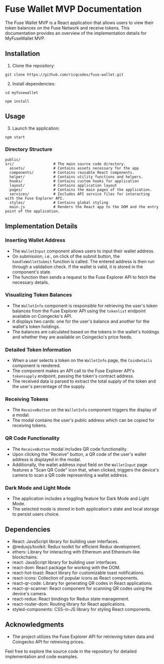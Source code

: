 # Fuse Wallet MVP Documentation

The Fuse Wallet MVP is a React application that allows users to view their token balances on the Fuse Network and receive tokens. This documentation provides an overview of the implementation details for MyFuseWallet MVP.

## Installation

1. Clone the repository:

```shell
git clone https://github.com/ricqcodes/fuse-wallet.git
```

2. Install dependencies:

```shell
cd myfusewallet

npm install
```

## Usage

3. Launch the application:

```shell
npm start
```

### Directory Structure

```shell
public/
src/                  # The main source code directory.
  assets/             # Contains assets necessary for the app
  components/         # Contains reusable React components.
  helper/             # Contains utility functions and helpers.
  hooks/              # Contains custom hooks for application
  layout/             # Contains application layout
  pages/              # Contains the main pages of the application.
  services/           # Includes API service files for interacting with the Fuse Explorer API.
  styles/             # Contains global styling
  main.js             # Renders the React app to the DOM and the entry point of the application.
```

## Implementation Details

### Inserting Wallet Address

- The `WalletInput` component allows users to input their wallet address.
- On submission, i.e., on click of the submit button, the `handleWalletSubmit` function is called. The entered address is then run through a validation check. If the wallet is valid, it is stored in the component's state.
- The function then sends a request to the Fuse Explorer API to fetch the necessary details.

### Visualizing Token Balances

- The `WalletInfo` component is responsible for retrieving the user's token balances from the Fuse Explorer API using the `tokenlist` endpoint available on Coingecko's API.
- It displays two cards: one for the user's balance and another for the wallet's token holdings.
- The balances are calculated based on the tokens in the wallet's holdings and whether they are available on Coingecko's price feeds.

### Detailed Token Information

- When a user selects a token on the `WalletInfo` page, the `CoinDetails` component is rendered.
- The component makes an API call to the Fuse Explorer API's `tokensupply` endpoint, passing the token's contract address.
- The received data is parsed to extract the total supply of the token and the user's percentage of the supply.

### Receiving Tokens

- The `ReceiveButton` on the `WalletInfo` component triggers the display of a modal.
- The modal contains the user's public address which can be copied for receiving tokens.

### QR Code Functionality

- The `ReceiveButton` modal includes QR code functionality.
- Upon clicking the "Receive" button, a QR code of the user's wallet address is displayed in the modal.
- Additionally, the wallet address input field on the `WalletInput` page features a "Scan QR Code" icon that, when clicked, triggers the device's camera to scan a QR code representing a wallet address.

### Dark Mode and Light Mode

- The application includes a toggling feature for Dark Mode and Light Mode.
- The selected mode is stored in both application's state and local storage to persist users choice.

## Dependencies

- React: JavaScript library for building user interfaces.
- @reduxjs/toolkit: Redux toolkit for efficient Redux development.
- ethers: Library for interacting with Ethereum and Ethereum-like blockchains.
- react: JavaScript library for building user interfaces.
- react-dom: React package for working with the DOM.
- react-hot-toast: React library for customizable toast notifications.
- react-icons: Collection of popular icons as React components.
- react-qr-code: Library for generating QR codes in React applications.
- react-qr-scanner: React component for scanning QR codes using the device's camera.
- react-redux: React bindings for Redux state management.
- react-router-dom: Routing library for React applications.
- styled-components: CSS-in-JS library for styling React components.

## Acknowledgments

- The project utilizes the Fuse Explorer API for retrieving token data and Coingecko API for retreiving prices.

Feel free to explore the source code in the repository for detailed implementation and code examples.
